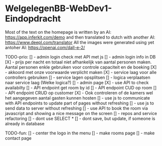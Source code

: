# WelgelegenBB-WebDev1-Eindopdracht

Most of the text on the homepage is written by an AI: https://app.inferkit.com/demo and then translated to dutch with another AI: https://www.deepl.com/translator
All the images were generated using yet antoher AI: https://openai.com/dall-e-2/


TODO-prio:
[] - admin login check met API met js
[] - admin login info in DB
[X] - prijs per nacht en totaal niet afhankelijk van aantal personen maken. Aantal personen enkle gebruiken voor controle capaciteit en de boeking
[X] - akkoord met onze voorwaarde verplicht maken
[X] - service laag voor alle controllers gebruiken
[] - service lagen opsplitsen
[] - logica verplaatsen naar service laag (Welke logica?)
[] - admin page
[X] - use API to check availabilty
[] - API endpoint get room by id
[] - API endpoint CUD op room
[] - API endpoint CRUD op customer
[X] - Ook controleren of de kamers wel het aangegeven aantal gasten kunnen hosten
[] - use js to communicate with API endpoints to update part of pages without refreshing
[] - use js to send data to server without refreshing
[] - use API to book the room via javascript and showing a nice message on the screen
[] - repos and service refactoring
[] - dont use SELECT *
[] - dont save, but update, if someone is already in database

TODO-fun:
[] - center the logo in the menu
[] - make rooms page
[] - make contact page